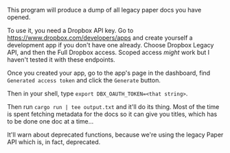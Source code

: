 This program will produce a dump of all legacy paper docs you have opened.

To use it, you need a Dropbox API key. Go to https://www.dropbox.com/developers/apps and create
yourself a development app if you don't have one already. Choose Dropbox Legacy API, and then the
Full Dropbox access. Scoped access *might* work but I haven't tested it with these endpoints.

Once you created your app, go to the app's page in the dashboard, find `Generated access token` and
click the `Generate` button.

Then in your shell, type `export DBX_OAUTH_TOKEN=<that string>`.

Then run `cargo run | tee output.txt` and it'll do its thing. Most of the time is spent fetching
metadata for the docs so it can give you titles, which has to be done one doc at a time...

It'll warn about deprecated functions, because we're using the legacy Paper API which is, in fact,
deprecated.
